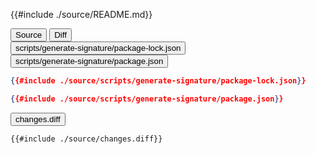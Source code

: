 
<div class="content-row">
<div class="content-col">

{{#include ./source/README.md}}

</div>
<div class="content-col">

<div class="tab">
  <button class="maintab tablinks active" onclick="switchMainTab(event, 'Source')">Source</button>
  <button class="maintab tablinks" onclick="switchMainTab(event, 'Diff')">Diff</button>
</div>

<div id="Source" class="maintab tabcontent active">

<div class="tab">
<button class="subtab tablinks file-source file-added active" onclick="switchSubTab(event, 'scripts/generate-signature/package-lock.json')" data-id="scripts/generate-signature/package-lock.json">scripts/generate-signature/package-lock.json</button>
<button class="subtab tablinks file-source file-added" onclick="switchSubTab(event, 'scripts/generate-signature/package.json')" data-id="scripts/generate-signature/package.json">scripts/generate-signature/package.json</button>
</div>
<div id="source/scripts/generate-signature/package-lock.json" class="subtab tabcontent active" data-id="scripts/generate-signature/package-lock.json">

```json
{{#include ./source/scripts/generate-signature/package-lock.json}}
```

</div>

<div id="source/scripts/generate-signature/package.json" class="subtab tabcontent" data-id="scripts/generate-signature/package.json">

```json
{{#include ./source/scripts/generate-signature/package.json}}
```

</div>



</div>

<div id="Diff" class="maintab tabcontent">


<div class="tab">
	<button class="difftab tablinks active" onclick="switchDiff(event, 'changes.diff')" data-id="changes.diff">changes.diff</button>
</div>
<div id="changes.diff" class="difftab tabcontent active" data-id="changes.diff">

```diff
{{#include ./source/changes.diff}}
```

</div>

</div>

</div>
</div>

